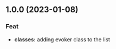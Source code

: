 
<a name="1.0.0"></a>
## 1.0.0 (2023-01-08)

### Feat

* **classes:** adding evoker class to the list

